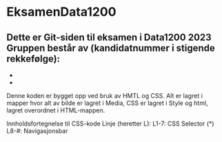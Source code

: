 # EksamenData1200
Dette er Git-siden til eksamen i Data1200 2023
Gruppen består av (kandidatnummer i stigende rekkefølge): 
  - 
  -
  -

Denne koden er bygget opp ved bruk av HMTL og CSS. Alt er lagret i mapper hvor alt av bilde er lagret i Media, CSS er lagret i Style og html, lagret overordnet i HTML-mappen.

Innholdsfortegnelse til CSS-kode
Linje (heretter L):
L1-7: CSS Selector (*)
L8-#: Navigasjonsbar
